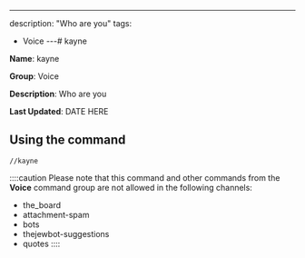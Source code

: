 ---
description: "Who are you"
tags:
  - Voice
---# kayne

**Name**: kayne

**Group**: Voice

**Description**: Who are you

**Last Updated**: DATE HERE

## Using the command

    //kayne

::::caution Please note that this command and other commands from the **Voice** command group are not allowed in the following channels:
- the_board
- attachment-spam
- bots
- thejewbot-suggestions
- quotes
::::